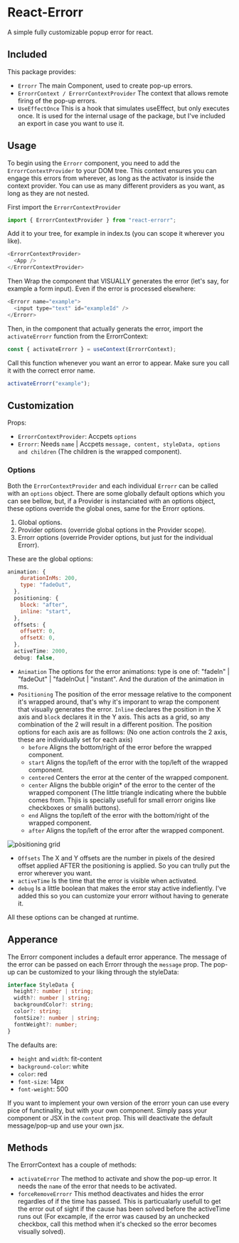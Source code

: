 # React-Errorr

A simple fully customizable popup error for react.

## Included

This package provides:

- `Errorr` The main Component, used to create pop-up errors.
- `ErrorrContext / ErrorrContextProvider` The context that allows remote firing of the pop-up errors.
- `UseEffectOnce` This is a hook that simulates useEffect, but only executes once. It is used for the internal usage of the package, but I've included an export in case you want to use it.

## Usage

To begin using the `Errorr` component, you need to add the `ErrorrContextProvider` to your DOM tree. This context ensures you can engage this errors from wherever, as long as the activator is inside the context provider. You can use as many different providers as you want, as long as they are not nested.

First import the `ErrorrContextProvider`

```js
import { ErrorrContextProvider } from "react-errorr";
```

Add it to your tree, for example in index.ts (you can scope it wherever you like).

```js
<ErrorrContextProvider>
  <App />
</ErrorrContextProvider>
```

Then Wrap the component that VISUALLY generates the error (let's say, for example a form input). Even if the error is processed elsewhere:

```js
<Errorr name="example">
  <input type="text" id="exampleId" />
</Errorr>
```

Then, in the component that actually generats the error, import the `activateErrorr` function from the ErrorrContext:

```js
const { activateErrorr } = useContext(ErrorrContext);
```

Call this function whenever you want an error to appear. Make sure you call it with the correct error name.

```js
activateErrorr("example");
```

## Customization

Props:

- `ErrorrContextProvider`: Accpets `options`
- `Errorr`: Needs `name` | Accpets `message, content, styleData, options and children` (The children is the wrapped component).

### Options

Both the `ErrorContextProvider` and each individual `Errorr` can be called with an `options` object. There are some globally default options which you can see bellow, but, if a Provider is instanciated with an options object, these options override the global ones, same for the Errorr options.

1. Global options.
2. Provider options (override global options in the Provider scope).
3. Errorr options (override Provider options, but just for the individual Errorr).

These are the global options:

```js
animation: {
    durationInMs: 200,
    type: "fadeOut",
  },
  positioning: {
    block: "after",
    inline: "start",
  },
  offsets: {
    offsetY: 0,
    offsetX: 0,
  },
  activeTime: 2000,
  debug: false,
```

- `Animation` The options for the error animations: type is one of: "fadeIn" | "fadeOut" | "fadeInOut | "instant". And the duration of the animation in ms.
- `Positioning` The position of the error message relative to the component it's wrapped around, that's why it's imporant to wrap the component that visually generates the error. `Inline` declares the position in the X axis and `block` declares it in the Y axis. This acts as a grid, so any combination of the 2 will result in a different position.
  The position options for each axis are as folllows: (No one action controls the 2 axis, these are individually set for each axis)
  - `before` Aligns the bottom/right of the error before the wrapped component.
  - `start` Aligns the top/left of the error with the top/left of the wrapped component.
  - `centered` Centers the error at the center of the wrapped component.
  - `center` Aligns the bubble origin\* of the error to the center of the wrapped component (The little triangle indicating where the bubble comes from. Thjis is specially usefull for small errorr origins like checkboxes or smallñ buttons).
  - `end` Aligns the top/left of the error with the bottom/right of the wrapped component.
  - `after` Aligns the top/left of the error after the wrapped component.

![pòsitioning grid](https://github.com/pauIbanez/react-errorr/blob/master/positioning.png?raw=true)

- `Offsets` The X and Y offsets are the number in pixels of the desired offset applied AFTER the positioning is applied. So you can trully put the error wherever you want.
- `activeTime` Is the time that the error is visible when activated.
- `debug` Is a little boolean that makes the error stay active indefiently. I've added this so you can customize your errorr without having to generate it.

All these options can be changed at runtime.

## Apperance

The Errorr component includes a default error apperance. The message of the error can be passed on each Errorr through the `message` prop. The pop-up can be customized to your liking through the styleData:

```ts
interface StyleData {
  height?: number | string;
  width?: number | string;
  backgroundColor?: string;
  color?: string;
  fontSize?: number | string;
  fontWeight?: number;
}
```

The defaults are:

- `height` and `width`: fit-content
- `background-color`: white
- `color`: red
- `font-size`: 14px
- `font-weight`: 500

If you want to implement your own version of the errorr youn can use every pice of functinality, but with your own component. Simply pass your component or JSX in the `content` prop. This will deactivate the default message/pop-up and use your own jsx.

## Methods

The ErrorrContext has a couple of methods:

- `activateError` The method to activate and show the pop-up error. It needs the `name` of the error that needs to be activated.
- `forceRemoveErrorr` This method deactivates and hides the error regardles of if the time has passed. This is particualarly usefull to get the error out of sight if the cause has been solved before the activeTime runs out (For excample, if the error was caused by an unchecked checkbox, call this method when it's checked so the error becomes visually solved).
